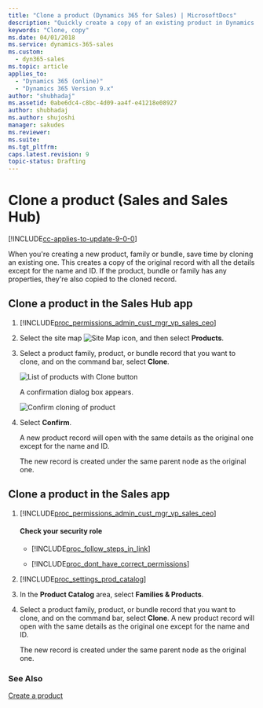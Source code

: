 ```yaml
---
title: "Clone a product (Dynamics 365 for Sales) | MicrosoftDocs"
description: "Quickly create a copy of an existing product in Dynamics 365 for Sales including all its details by cloning it."
keywords: "Clone, copy"
ms.date: 04/01/2018
ms.service: dynamics-365-sales
ms.custom:
  - dyn365-sales
ms.topic: article
applies_to:
  - "Dynamics 365 (online)"
  - "Dynamics 365 Version 9.x"
author: "shubhadaj"
ms.assetid: 0abe6dc4-c8bc-4d09-aa4f-e41218e08927
author: shubhadaj
ms.author: shujoshi
manager: sakudes
ms.reviewer: 
ms.suite: 
ms.tgt_pltfrm: 
caps.latest.revision: 9
topic-status: Drafting
---
```


# Clone a product (Sales and Sales Hub)

[!INCLUDE[cc-applies-to-update-9-0-0](../includes/cc_applies_to_update_9_0_0.md)]

When you're creating a new product, family or bundle, save time by cloning an existing one. This creates a copy of the original record with all the details except for the name and ID. If the product, bundle or family has any properties, they're also copied to the cloned record.  
  
## Clone a product in the Sales Hub app

1. [!INCLUDE[proc_permissions_admin_cust_mgr_vp_sales_ceo](../includes/proc-permissions-admin-cust-mgr-vp-sales-ceo.md)]  
  
2. Select the site map ![Site Map icon](media/site-map-icon.png "site map icon"), and then select **Products**.   
  
3. Select a product family, product, or bundle record that you want to clone, and on the command bar, select **Clone**. 

    ![List of products with Clone button](media/clone-product.png "List of products with Clone button")

    A confirmation dialog box appears.
    
    ![Confirm cloning of product](media/confirm-clone-product.png "Confirm cloning of product")

4. Select **Confirm**.
    
    A new product record will open with the same details as the original one except for the name and ID.  
  
    The new record is created under the same parent node as the original one.  


## Clone a product in the Sales app


1. [!INCLUDE[proc_permissions_admin_cust_mgr_vp_sales_ceo](../includes/proc-permissions-admin-cust-mgr-vp-sales-ceo.md)]  
  
    #### Check your security role  
  
    - [!INCLUDE[proc_follow_steps_in_link](../includes/proc-follow-steps-in-link.md)]  
  
    - [!INCLUDE[proc_dont_have_correct_permissions](../includes/proc-dont-have-correct-permissions.md)]  
  
2. [!INCLUDE[proc_settings_prod_catalog](../includes/proc-settings-prod-catalog.md)]  
  
3.  In the **Product Catalog** area, select **Families & Products**.  
  
4.  Select a product family, product, or bundle record that you want to clone, and on the command bar, select **Clone**. A new product record will open with the same details as the original one except for the name and ID.  
  
     The new record is created under the same parent node as the original one.  
  
### See Also  
 [Create a product](create-product-sales.md)   
 
